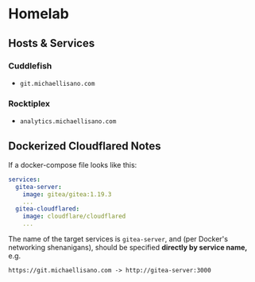 # Homelab

## Hosts & Services

### Cuddlefish

- `git.michaellisano.com`

### Rocktiplex

- `analytics.michaellisano.com`


## Dockerized Cloudflared Notes

If a docker-compose file looks like this:

```yaml
services:
  gitea-server:
    image: gitea/gitea:1.19.3
    ...
  gitea-cloudflared:
    image: cloudflare/cloudflared
    ...
```

The name of the target services is `gitea-server`, and (per Docker's networking shenanigans), should be specified **directly by service name,** e.g.

```
https://git.michaellisano.com -> http://gitea-server:3000
```

